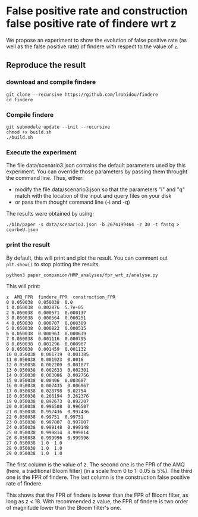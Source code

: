 # False positive rate and construction false positive rate of findere wrt z

We propose an experiment to show the evolution of false positive rate (as well as the false positive rate) of findere with respect to the value of `z`. 


## Reproduce the result

### download and compile findere

```
git clone --recursive https://github.com/lrobidou/findere
cd findere
```

### Compile findere
```
git submodule update --init --recursive
chmod +x build.sh
./build.sh
```

### Execute the experiment
The file data/scenario3.json contains the default parameters used by this experiment. You can override those parameters by passing them throught the command line. 
Thus, either:
- modify the file data/scenario3.json so that the parameters "i" and "q" match with the location of the input and query files on your disk
- or pass them thought command line (-i and -q)

The results were obtained by using:
```
./bin/paper -s data/scenario3.json -b 2674199464 -z 30 -t fastq > courbeU.json
```

### print the result
By default, this will print and plot the result. You can comment out `plt.show()` to stop plotting the results.
```
python3 paper_companion/HMP_analyses/fpr_wrt_z/analyse.py
```

This will print:
```
z  AMQ_FPR  findere_FPR  construction_FPR
0 0.050038  0.050038  0.0
1 0.050038  0.002876  5.7e-05
2 0.050038  0.000571  0.000137
3 0.050038  0.000564  0.000251
4 0.050038  0.000707  0.000389
5 0.050038  0.000822  0.000515
6 0.050038  0.000963  0.000639
7 0.050038  0.001116  0.000795
8 0.050038  0.001296  0.000967
9 0.050038  0.001459  0.001132
10 0.050038  0.001719  0.001385
11 0.050038  0.001923  0.0016
12 0.050038  0.002209  0.001877
13 0.050038  0.002633  0.002301
14 0.050038  0.003086  0.002756
15 0.050038  0.00406  0.003687
16 0.050038  0.007435  0.006967
17 0.050038  0.028798  0.02754
18 0.050038  0.266194  0.262376
19 0.050038  0.892673  0.892207
20 0.050038  0.996508  0.996507
21 0.050038  0.997436  0.997436
22 0.050038  0.99751  0.99751
23 0.050038  0.997807  0.997807
24 0.050038  0.999148  0.999148
25 0.050038  0.999814  0.999814
26 0.050038  0.999996  0.999996
27 0.050038  1.0  1.0
28 0.050038  1.0  1.0
29 0.050038  1.0  1.0
```

The first column is the value of z. 
The second one is the FPR of the AMQ (here, a traditional Bloom filter) (in a scale from 0 to 1: 0.05 is 5%). 
The third one is the FPR of findere.
The last column is the construction false positive rate of findere.

This shows that the FPR of findere is lower than the FPR of Bloom filter, as long as z < 18. With recommended z value, the FPR of findere is two order of magnitude lower than the Bloom filter's one.